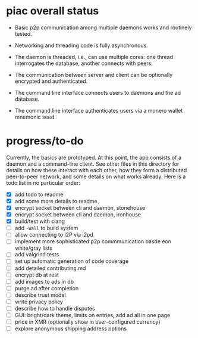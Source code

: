 # piac overall status

- Basic p2p communication among multiple daemons works and routinely tested.

- Networking and threading code is fully asynchronous.

- The daemon is threaded, i.e., can use multiple cores: one thread interrogates
the database, another connects with peers.

- The communication between server and client can be optionally encrypted and
authenticated.

- The command line interface connects users to daemons and the ad database.

- The command line interface authenticates users via a monero wallet mnemonic seed.

# progress/to-do

Currently, the basics are prototyped. At this point, the app consists of a
daemon and a command-line client. See other files in this directory for details
on how these interact with each other, how they form a distributed peer-to-peer
network, and some details on what works already. Here is a todo list in no
particular order:

- [x] add todo to readme
- [x] add some more details to readme
- [x] encrypt socket between cli and daemon, stonehouse
- [x] encrypt socket between cli and daemon, ironhouse
- [x] build/test with clang
- [ ] add `-Wall` to build system
- [ ] allow connecting to I2P via i2pd
- [ ] implement more sophisticated p2p commmunication basde eon white/gray lists
- [ ] add valgrind tests
- [ ] set up automatic generation of code coverage
- [ ] add detailed contributing.md
- [ ] encrypt db at rest
- [ ] add images to ads in db
- [ ] purge ad after completion
- [ ] describe trust model
- [ ] write privacy policy
- [ ] describe how to handle disputes
- [ ] GUI: bright/dark theme, limits on entries, add ad all in one page
- [ ] price in XMR (optionally show in user-configured currency)
- [ ] explore anonymous shipping address options
